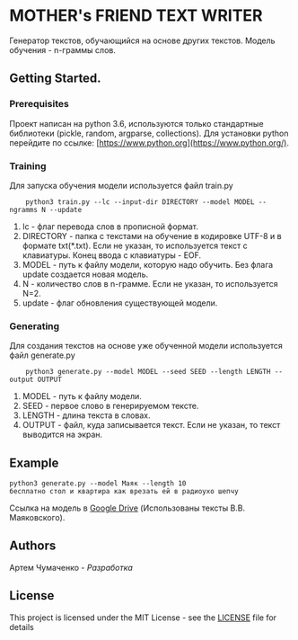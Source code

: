 # MOTHER's FRIEND TEXT WRITER

Генератор текстов, обучающийся на основе других текстов. Модель обучения - n-граммы слов.

## Getting Started.

### Prerequisites

Проект написан на python 3.6, используются только стандартные библиотеки (pickle, random, argparse, collections). Для установки python перейдите по ссылке: [https://www.python.org](https://www.python.org/).

### Training
Для запуска обучения модели используется файл train.py
```
    python3 train.py --lc --input-dir DIRECTORY --model MODEL --ngramms N --update
```
1. lc - флаг перевода слов в прописной формат.
2. DIRECTORY - папка с текстами на обучение в кодировке UTF-8 и в формате txt(*.txt). Если не указан, то используется текст с клавиатуры. Конец ввода с клавиатуры - EOF.
3. MODEL - путь к файлу модели, которую надо обучить. Без флага update создается новая модель.
4. N - количество слов в n-грамме. Если не указан, то используется N=2.
6. update - флаг обновления существующей модели.

### Generating
Для создания текстов на основе уже обученной модели используется файл generate.py
```
    python3 generate.py --model MODEL --seed SEED --length LENGTH --output OUTPUT
```
1. MODEL - путь к файлу модели.
2. SEED - первое слово в генерируемом тексте.
3. LENGTH - длина текста в словах.
4. OUTPUT - файл, куда записывается текст. Если не указан, то текст выводится на экран.

## Example
```    
python3 generate.py --model Маяк --length 10
бесплатно стол и квартира как врезать ей в радиоухо шепчу
```

Ссылка на модель в [Google Drive](https://drive.google.com/drive/folders/1LvjaDZKfT0W_qx-qgVYTCTcCBZj73rSu?usp=sharing)
(Использованы тексты В.В. Маяковского).
## Authors

Артем Чумаченко - _Разработка_

## License

This project is licensed under the MIT License - see the [LICENSE](LICENSE) file for details